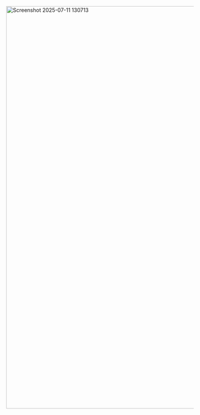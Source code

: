 <img width="1920" height="1080" alt="Screenshot 2025-07-11 130713" src="https://github.com/user-attachments/assets/c5e93169-ce9c-41a0-af7d-41eebb5e5e0b" />
